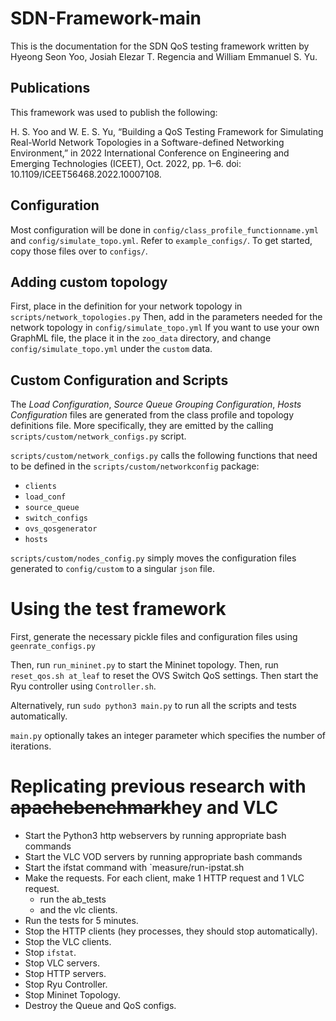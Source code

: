 # SDN-Framework-main

This is the documentation for the SDN QoS testing framework written by Hyeong Seon Yoo, Josiah Elezar T. Regencia and William Emmanuel S. Yu.

## Publications
This framework was used to publish the following:

H. S. Yoo and W. E. S. Yu, “Building a QoS Testing Framework for Simulating Real-World Network Topologies in a Software-defined Networking Environment,” in 2022 International Conference on Engineering and Emerging Technologies (ICEET), Oct. 2022, pp. 1–6. doi: 10.1109/ICEET56468.2022.10007108.


## Configuration
Most configuration will be done in `config/class_profile_functionname.yml` and `config/simulate_topo.yml`. Refer to `example_configs/`. To get started, copy those files over to `configs/`.

## Adding custom topology
First, place in the definition for your network topology in `scripts/network_topologies.py`
Then, add in the parameters needed for the network topology in `config/simulate_topo.yml`
If you want to use your own GraphML file, the place it in the `zoo_data` directory, and change `config/simulate_topo.yml` under the `custom` data.

## Custom Configuration and Scripts
The _Load Configuration_, _Source Queue Grouping Configuration_, _Hosts Configuration_ files are generated from the class profile and topology definitions file. More specifically, they are emitted by the calling `scripts/custom/network_configs.py` script.

`scripts/custom/network_configs.py` calls the following functions that need to be defined in the `scripts/custom/networkconfig` package:

- `clients`
- `load_conf`
- `source_queue`
- `switch_configs`
- `ovs_qosgenerator`
- `hosts`

`scripts/custom/nodes_config.py` simply moves the configuration files generated to `config/custom` to a singular `json` file.

# Using the test framework

First, generate the necessary pickle files and configuration files using `geenrate_configs.py`

Then, run `run_mininet.py` to start the Mininet topology.
Then, run `reset_qos.sh at_leaf` to reset the OVS Switch QoS settings.
Then start the Ryu controller using `Controller.sh`.

Alternatively, run `sudo python3 main.py` to run all the scripts and tests automatically.

`main.py` optionally takes an integer parameter which specifies the number of iterations.

# Replicating previous research with ~~apachebenchmark~~hey and VLC
- Start the Python3 http webservers by running appropriate bash commands
- Start the VLC VOD servers by running appropriate bash commands
- Start the ifstat command with `measure/run-ipstat.sh
- Make the requests. For each client, make 1 HTTP request and 1 VLC request.
    - run the ab_tests
    - and the vlc clients.
- Run the tests for 5 minutes.
- Stop the HTTP clients (hey processes, they should stop automatically).
- Stop the VLC clients.
- Stop `ifstat`.
- Stop VLC servers.
- Stop HTTP servers.
- Stop Ryu Controller.
- Stop Mininet Topology.
- Destroy the Queue and QoS configs.
